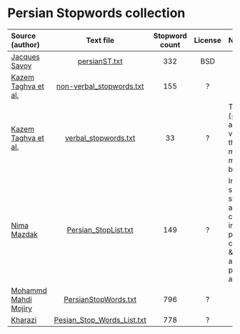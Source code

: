 # Persian Stopwords collection

|Source (author)             |Text file      |Stopword count|License         |Notes|
|:---------------------------|:-------------:|:-------------:|:-------------:|:----|
|[Jacques Savoy](http://members.unine.ch/jacques.savoy/clef/index.html)|[persianST.txt](Stopwords/Savoy/persianST.txt)|332|BSD||
|[Kazem Taghva et al.](https://www.researchgate.net/publication/228427943_A_list_of_farsi_stopwords)|[non-verbal_stopwords.txt](Stopwords/Taghva/non-verbal_stopwords.txt)|155|?||
|[Kazem Taghva et al.](https://www.researchgate.net/publication/228427943_A_list_of_farsi_stopwords)|[verbal_stopwords.txt](Stopwords/Taghva/verbal_stopwords.txt)|33|?|The report [(+)](https://www.researchgate.net/publication/228427943_A_list_of_farsi_stopwords) state that all the variations of these verbs must be mechanically built.|
|[Nima Mazdak](https://people.dsv.su.se/~hercules/papers/FarsiSum.pdf)|[Persian_StopList.txt](Stopwords/Mazdak/Persian_StopList.txt)|149|?|In the main source [(+)](https://people.dsv.su.se/~hercules/papers/FarsiSum.pdf) stopwords are categorized into pronoun, conjunction & quantifier, adverb, preposition and verb|
|[Mohammd Mahdi Mojiry](http://www.mojiry.ir/text_tools/WordFrequencePage.php)|[PersianStopWords.txt](Stopwords/Mojiry/PersianStopWords.txt)|796|?||
|[Kharazi](https://github.com/kharazi/persian-stopwords)|[Pesian_Stop_Words_List.txt](Stopwords/Kharazi/Pesian_Stop_Words_List.txt)|778|?||